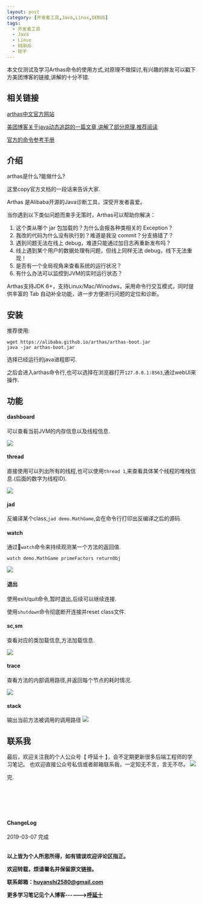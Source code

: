 ```yaml
---
layout: post
category: [开发者工具,Java,Linux,DEBUG]
tags:
  - 开发者工具
  - Java
  - Linux
  - DEBUG
  - 轮子
---
```


本文仅测试及学习Arthas命令的使用方式,对原理不做探讨,有兴趣的胖友可以戳下方美团博客的链接,讲解的十分不错.

## 相关链接

<a href="https://alibaba.github.io/arthas/">arthas中文官方网站</a>

<a href="https://tech.meituan.com/2019/02/28/java-dynamic-trace.html">美团博客关于java动态追踪的一篇文章,讲解了部分原理,推荐阅读</a>

<a href="https://alibaba.github.io/arthas/commands.html">官方的命令参考手册</a>
## 介绍

arthas是什么?能做什么?

这里copy官方文档的一段话来告诉大家.

Arthas 是Alibaba开源的Java诊断工具，深受开发者喜爱。

当你遇到以下类似问题而束手无策时，Arthas可以帮助你解决：

1. 这个类从哪个 jar 包加载的？为什么会报各种类相关的 Exception？
2. 我改的代码为什么没有执行到？难道是我没 commit？分支搞错了？
3. 遇到问题无法在线上 debug，难道只能通过加日志再重新发布吗？
4. 线上遇到某个用户的数据处理有问题，但线上同样无法 debug，线下无法重现！
5. 是否有一个全局视角来查看系统的运行状况？
6. 有什么办法可以监控到JVM的实时运行状态？


Arthas支持JDK 6+，支持Linux/Mac/Winodws，采用命令行交互模式，同时提供丰富的 Tab 自动补全功能，进一步方便进行问题的定位和诊断。

## 安装

推荐使用:
```
wget https://alibaba.github.io/arthas/arthas-boot.jar
java -jar arthas-boot.jar
```
选择已经运行的java进程即可.

之后会进入arthas命令行,也可以选择在浏览器打开`127.0.0.1:8563`,通过webUI来操作.
## 功能

#### dashboard

可以查看当前JVM的内存信息以及线程信息.

![](http://img.couplecoders.tech/markdown-img-paste-20190307111318573.png)

#### thread

直接使用可以列出所有的线程,也可以使用`thread 1`,来查看具体某个线程的堆栈信息.(后面的数字为线程ID).

![](http://img.couplecoders.tech/markdown-img-paste-20190307111605128.png)

#### jad

反编译某个class,`jad demo.MathGame`,会在命令行打印出反编译之后的源码.

#### watch
通过`watch`命令来持续观测某一个方法的返回值.

```
watch demo.MathGame primeFactors returnObj
```

![](http://img.couplecoders.tech/markdown-img-paste-20190307111856226.png)

#### 退出

使用exit/quit命令,暂时退出,后续可以继续连接.

使用`shutdown`命令彻底断开连接并reset class文件.

#### sc,sm

查看对应的类加载信息,方法加载信息.

![](http://img.couplecoders.tech/markdown-img-paste-20190307112246591.png)

#### trace

查看方法的内部调用路径,并返回每个节点的耗时情况.

![](http://img.couplecoders.tech/markdown-img-paste-20190307112519548.png)

#### stack
输出当前方法被调用的调用路径
![](http://img.couplecoders.tech/markdown-img-paste-20190307112627142.png)


## 联系我
最后，欢迎关注我的个人公众号【 呼延十 】，会不定期更新很多后端工程师的学习笔记。
也欢迎直接公众号私信或者邮箱联系我，一定知无不言，言无不尽。
![](http://img.couplecoders.tech/%E6%89%AB%E7%A0%81_%E6%90%9C%E7%B4%A2%E8%81%94%E5%90%88%E4%BC%A0%E6%92%AD%E6%A0%B7%E5%BC%8F-%E6%A0%87%E5%87%86%E8%89%B2%E7%89%88.png)

完.

<br>
<br>
<br>
<br>
<h4>ChangeLog</h4>
2019-03-07      完成
<br>
<br>


**以上皆为个人所思所得，如有错误欢迎评论区指正。**

**欢迎转载，烦请署名并保留原文链接。**

**联系邮箱：huyanshi2580@gmail.com**

**更多学习笔记见个人博客------><a href="{{ site.baseurl }}/">呼延十</a>**
